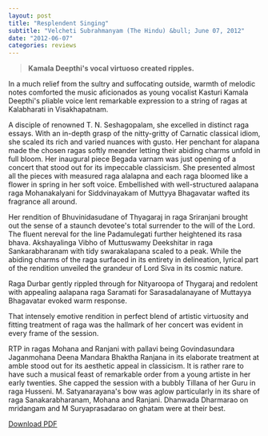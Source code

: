 ```yaml
---
layout: post
title: "Resplendent Singing"
subtitle: "Velcheti Subrahmanyam (The Hindu) &bull; June 07, 2012"
date: "2012-06-07"
categories: reviews
---
```


> **Kamala Deepthi's vocal virtuoso created ripples.**

In a much relief from the sultry and suffocating outside, warmth of melodic notes comforted the music aficionados as young vocalist Kasturi Kamala Deepthi's pliable voice lent remarkable expression to a string of ragas at Kalabharati in Visakhapatnam.

A disciple of renowned T. N. Seshagopalam, she excelled in distinct raga essays. With an in-depth grasp of the nitty-gritty of Carnatic classical idiom, she scaled its rich and varied nuances with gusto. Her penchant for alapana made the chosen ragas softly meander letting their abiding charms unfold in full bloom. Her inaugural piece Begada varnam was just opening of a concert that stood out for its impeccable classicism. She presented almost all the pieces with measured raga alalapna and each raga bloomed like a flower in spring in her soft voice. Embellished with well-structured aalapana raga Mohanakalyani for Siddvinayakam of Muttyya Bhagavatar wafted its fragrance all around.

Her rendition of Bhuvinidasudane of Thyagaraj in raga Sriranjani brought out the sense of a staunch devotee's total surrender to the will of the Lord. The fluent nereval for the line Padamulegati further heightened its rasa bhava. Akshayalinga Vibho of Muttuswamy Deekshitar in raga Sankarabharanam with tidy swarakalapana scaled to a peak. While the abiding charms of the raga surfaced in its entirety in delineation, lyrical part of the rendition unveiled the grandeur of Lord Siva in its cosmic nature.

Raga Durbar gently rippled through for Nityaroopa of Thygaraj and redolent with appealing aalapana raga Saramati for Sarasadalanayane of Muttayya Bhagavatar evoked warm response.

That intensely emotive rendition in perfect blend of artistic virtuosity and fitting treatment of raga was the hallmark of her concert was evident in every frame of the session.

RTP in ragas Mohana and Ranjani with pallavi being Govindasundara Jaganmohana Deena Mandara Bhaktha Ranjana in its elaborate
treatment at amble stood out for its aesthetic appeal in classicism. It is rather rare to have such a musical feast of remarkable order from a young artiste in her early twenties. She capped the session with a bubbly Tillana of her Guru in raga Husseni. M. Satyanarayana's bow was aglow particularly in its share of raga Sanakarabharanam, Mohana and Ranjani. Dhanwada Dharmarao on mridangam and M Suryaprasadarao on ghatam were at their best.

[Download PDF]()
